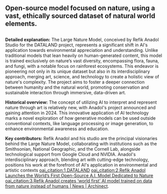 ## Open-source model focused on nature, using a vast, ethically sourced dataset of natural world elements.
##

**Detailed explanation:** The Large Nature Model, conceived by Refik Anadol Studio for the DATALAND project, represents a significant shift in AI's application towards environmental appreciation and understanding. Unlike traditional models that lean heavily on human-generated content, this model is trained exclusively on nature’s vast diversity, encompassing flora, fauna, and fungi, with a notable focus on rainforest ecosystems. This endeavor is pioneering not only in its unique dataset but also in its interdisciplinary approach, merging art, science, and technology to create a holistic view of nature's complexity. The project aims to foster a deeper connection between humanity and the natural world, promoting conservation and sustainable interaction through immersive, data-driven art.

**Historical overview:** The concept of utilizing AI to interpret and represent nature through art is relatively new, with Anadol's project announced and gaining attention in 2024. This innovative application of AI technology marks a novel exploration of how generative models can be used outside conventional contexts, like language processing or image generation, to enhance environmental awareness and education.

**Key contributors:** Refik Anadol and his studio are the principal visionaries behind the Large Nature Model, collaborating with institutions such as the Smithsonian, National Geographic, and the Cornell Lab, alongside technological support from Google Cloud and NVIDIA. Anadol's interdisciplinary approach, blending art with cutting-edge technology, positions his work at the forefront of AI's application in environmental and artistic contexts [oai_citation:1,DATALAND](https://dataland.art/) [oai_citation:2,Refik Anadol Launches the World’s First Open-Source A.I. Model Dedicated to Nature](https://news.artnet.com/art-world/refik-anadol-living-archive-nature-2419482) [oai_citation:3,Refik Anadol creates ‘world first’ AI model trained on data from nature instead of humans | News | Archinect](https://archinect.com/news/article/150412788/refik-anadol-creates-world-first-ai-model-trained-on-data-from-nature-instead-of-humans).